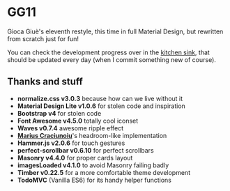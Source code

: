 # GG11

Gioca Giuè's eleventh restyle, this time in full Material Design, but rewritten from scratch just for fun!

You can check the development progress over in the [kitchen sink](http://giocagiue.it/gg11/), that should be updated every day (when I commit something new of course).

## Thanks and stuff

- **normalize.css v3.0.3** because how can we live without it
- **Material Design Lite v1.0.6** for stolen code and inspiration
- **Bootstrap v4** for stolen code
- **Font Awesome v4.5.0** totally cool iconset
- **Waves v0.7.4** awesome ripple effect
- **[Marius Craciunoiu](https://medium.com/@mariusc23/hide-header-on-scroll-down-show-on-scroll-up-67bbaae9a78c#.5nh4muiku)**'s headroom-like implementation
- **Hammer.js v2.0.6** for touch gestures
- **perfect-scrollbar v0.6.10** for perfect scrollbars
- **Masonry v4.4.0** for proper cards layout
- **imagesLoaded v4.1.0** to avoid Masonry failing badly
- **Timber v0.22.5** for a more comfortable theme development
- **TodoMVC** (Vanilla ES6) for its handy helper functions
